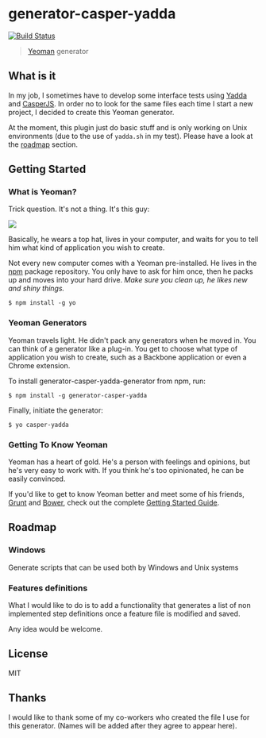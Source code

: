 # generator-casper-yadda

[![Build Status](https://travis-ci.org/matthis-d/generator-yadda-casper.png?branch=master)](https://travis-ci.org/matthis-d/generator-yadda-casper)

> [Yeoman](http://yeoman.io) generator

## What is it

In my job, I sometimes have to develop some interface tests using [Yadda](https://github.com/acuminous/yadda) and [CasperJS](http://casperjs.org/).
In order no to look for the same files each time I start a new project, I decided to create this Yeoman generator.

At the moment, this plugin just do basic stuff and is only working on Unix environments (due to the use of ```yadda.sh``` in my test).
Please have a look at the [roadmap](#Roadmap) section.

## Getting Started

### What is Yeoman?

Trick question. It's not a thing. It's this guy:

![](http://i.imgur.com/JHaAlBJ.png)

Basically, he wears a top hat, lives in your computer, and waits for you to tell him what kind of application you wish to create.

Not every new computer comes with a Yeoman pre-installed. He lives in the [npm](https://npmjs.org) package repository. You only have to ask for him once, then he packs up and moves into your hard drive. *Make sure you clean up, he likes new and shiny things.*

```
$ npm install -g yo
```

### Yeoman Generators

Yeoman travels light. He didn't pack any generators when he moved in. You can think of a generator like a plug-in. You get to choose what type of application you wish to create, such as a Backbone application or even a Chrome extension.

To install generator-casper-yadda-generator from npm, run:

```
$ npm install -g generator-casper-yadda
```

Finally, initiate the generator:

```
$ yo casper-yadda
```

### Getting To Know Yeoman

Yeoman has a heart of gold. He's a person with feelings and opinions, but he's very easy to work with. If you think he's too opinionated, he can be easily convinced.

If you'd like to get to know Yeoman better and meet some of his friends, [Grunt](http://gruntjs.com) and [Bower](http://bower.io), check out the complete [Getting Started Guide](https://github.com/yeoman/yeoman/wiki/Getting-Started).

## Roadmap

### Windows

Generate scripts that can be used both by Windows and Unix systems

### Features definitions

What I would like to do is to add a functionality that generates a list of non implemented step definitions once a feature file is modified and saved.

Any idea would be welcome.

## License

MIT

## Thanks

I would like to thank some of my co-workers who created the file I use for this generator.
(Names will be added after they agree to appear here).

